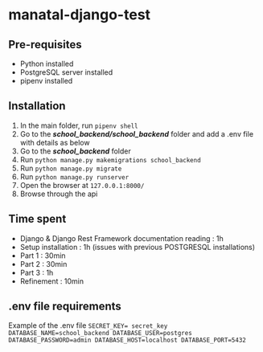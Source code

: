 # manatal-django-test
 
## Pre-requisites 
- Python installed
- PostgreSQL server installed
- pipenv installed

## Installation
1. In the main folder, run `pipenv shell`
1. Go to the ***school_backend/school_backend*** folder and add a .env file with details as below
1. Go to the ***school_backend*** folder
1. Run `python manage.py makemigrations school_backend`
1. Run `python manage.py migrate`
1. Run `python manage.py runserver`
1. Open the browser at `127.0.0.1:8000/`
1. Browse through the api

## Time spent 
- Django & Django Rest Framework documentation reading : 1h
- Setup installation : 1h (issues with previous POSTGRESQL installations) 
- Part 1 : 30min
- Part 2 : 30min
- Part 3 : 1h
- Refinement : 10min

## .env file requirements
Example of the .env file
`SECRET_KEY= secret_key
DATABASE_NAME=school_backend
DATABASE_USER=postgres
DATABASE_PASSWORD=admin
DATABASE_HOST=localhost
DATABASE_PORT=5432`
